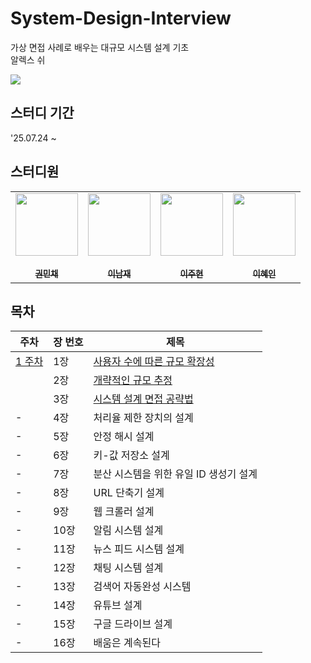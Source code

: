 # System-Design-Interview
가상 면접 사례로 배우는 대규모 시스템 설계 기초  
알렉스 쉬  

![](https://contents.kyobobook.co.kr/sih/fit-in/458x0/pdt/9788966263158.jpg)

## 스터디 기간
'25.07.24 ~

## 스터디원
<table>
  <tr>
  <td align="center"><a href="https://github.com/MinchaeKwon"><img src="https://avatars.githubusercontent.com/u/61741340?v=4" width="100px;" alt=""/><br />
      <br /><sub><b>권민채</b></sub></a></td>
    
  <td align="center"><a href="https://github.com/dlskawo0409"><img src="https://avatars.githubusercontent.com/u/90461449?v=4" width="100px;" alt=""/><br />
      <br /><sub><b>이남재</b></sub></a></td>

  <td align="center"><a href="https://github.com/column-wise"><img src="https://avatars.githubusercontent.com/u/61263933?v=4" width="100px;" alt=""/><br />
      <br /><sub><b>이주현</b></sub></a></td>
    
  <td align="center"><a href="https://github.com/hyein0229"><img src="https://avatars.githubusercontent.com/u/85734016?v=4" width="100px;" alt=""/><br />
      <br /><sub><b>이혜인</b></sub></a></td>
  </tr>
</table>

## 목차

| 주차 | 장 번호 | 제목                                    |
|------|---------|----------------------------------------|
| [1 주차](https://github.com/Dev-Book-Shelf/System-Design-Interview/pull/4) | 1장     | [사용자 수에 따른 규모 확장성](https://github.com/Dev-Book-Shelf/System-Design-Interview/tree/main/chapter01%20(%EC%82%AC%EC%9A%A9%EC%9E%90%20%EC%88%98%EC%97%90%20%EB%94%B0%EB%A5%B8%20%EA%B7%9C%EB%AA%A8%20%ED%99%95%EC%9E%A5%EC%84%B1)) |
|      | 2장     | [개략적인 규모 추정](https://github.com/Dev-Book-Shelf/System-Design-Interview/tree/main/chapter02%20(%EA%B0%9C%EB%9E%B5%EC%A0%81%EC%9D%B8%20%EA%B7%9C%EB%AA%A8%20%EC%B6%94%EC%A0%95)) |
|      | 3장     | [시스템 설계 면접 공략법](https://github.com/Dev-Book-Shelf/System-Design-Interview/tree/main/chapter03%20(%EC%8B%9C%EC%8A%A4%ED%85%9C%20%EC%84%A4%EA%B3%84%20%EB%A9%B4%EC%A0%91%20%EA%B3%B5%EB%9E%B5%EB%B2%95)) |
| -    | 4장     | 처리율 제한 장치의 설계                 |
| -    | 5장     | 안정 해시 설계                         |
| -    | 6장     | 키-값 저장소 설계                      |
| -    | 7장     | 분산 시스템을 위한 유일 ID 생성기 설계   |
| -    | 8장     | URL 단축기 설계                        |
| -    | 9장     | 웹 크롤러 설계                         |
| -    | 10장    | 알림 시스템 설계                       |
| -    | 11장    | 뉴스 피드 시스템 설계                  |
| -    | 12장    | 채팅 시스템 설계                       |
| -    | 13장    | 검색어 자동완성 시스템                 |
| -    | 14장    | 유튜브 설계                           |
| -    | 15장    | 구글 드라이브 설계                     |
| -    | 16장    | 배움은 계속된다                        |
